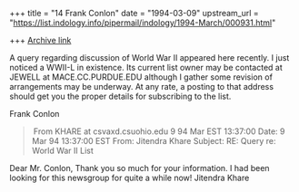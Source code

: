 +++
title = "14 Frank Conlon"
date = "1994-03-09"
upstream_url = "https://list.indology.info/pipermail/indology/1994-March/000931.html"

+++
[Archive link](https://list.indology.info/pipermail/indology/1994-March/000931.html)


A query regarding discussion of World War II appeared here recently.  I 
just noticed a WWII-L in existence.  Its current list owner may be 
contacted at JEWELL at MACE.CC.PURDUE.EDU  although I gather some revision 
of arrangements may be underway.  At any rate, a posting to that address 
should get you the proper details for subscribing to the list.

Frank Conlon




> From KHARE at csvaxd.csuohio.edu 9 94 Mar EST 13:37:00
Date: 9 Mar 94 13:37:00 EST
From: Jitendra Khare <KHARE at csvaxd.csuohio.edu>
Subject: RE: Query re: World War II List

Dear Mr. Conlon,
Thank you so much for your information.
I had been looking for this newsgroup for quite a while now!
Jitendra Khare







